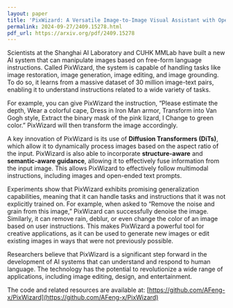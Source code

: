 ```yaml
---
layout: paper
title: 'PixWizard: A Versatile Image-to-Image Visual Assistant with Open-Language Instructions'
permalink: 2024-09-27/2409.15278.html
pdf_url: https://arxiv.org/pdf/2409.15278
---
```


Scientists at the Shanghai AI Laboratory and CUHK MMLab have built a new AI system that can manipulate images based on free-form language instructions. Called PixWizard, the system is capable of handling tasks like image restoration, image generation, image editing, and image grounding.  To do so, it learns from a massive dataset of 30 million image-text pairs, enabling it to understand instructions related to a wide variety of tasks.

For example, you can give PixWizard the instruction, “Please estimate the depth, Wear a colorful cape, Dress in Iron Man armor, Transform into Van Gogh style, Extract the binary mask of the pink lizard, I Change to green color.” PixWizard will then transform the image accordingly.

A key innovation of PixWizard is its use of **Diffusion Transformers (DiTs)**, which allow it to dynamically process images based on the aspect ratio of the input. PixWizard is also able to incorporate **structure-aware** and **semantic-aware guidance**, allowing it to effectively fuse information from the input image.  This allows PixWizard to effectively follow multimodal instructions, including images and open-ended text prompts. 

Experiments show that PixWizard exhibits promising generalization capabilities, meaning that it can handle tasks and instructions that it was not explicitly trained on. For example, when asked to “Remove the noise and grain from this image,” PixWizard can successfully denoise the image. Similarly, it can remove rain, deblur, or even change the color of an image based on user instructions. This makes PixWizard a powerful tool for creative applications, as it can be used to generate new images or edit existing images in ways that were not previously possible.

Researchers believe that PixWizard is a significant step forward in the development of AI systems that can understand and respond to human language.  The technology has the potential to revolutionize a wide range of applications, including image editing, design, and entertainment.

The code and related resources are available at: [https://github.com/AFeng-x/PixWizard](https://github.com/AFeng-x/PixWizard)